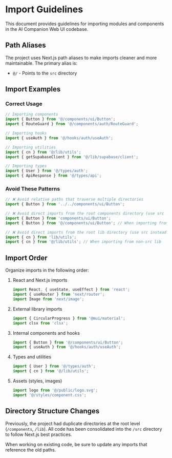 # Import Guidelines

This document provides guidelines for importing modules and components in the AI Companion Web UI codebase.

## Path Aliases

The project uses Next.js path aliases to make imports cleaner and more maintainable. The primary alias is:

- `@/` - Points to the `src` directory

## Import Examples

### Correct Usage

```typescript
// Importing components
import { Button } from '@/components/ui/Button';
import { RouteGuard } from '@/components/auth/RouteGuard';

// Importing hooks
import { useAuth } from '@/hooks/auth/useAuth';

// Importing utilities
import { cn } from '@/lib/utils';
import { getSupabaseClient } from '@/lib/supabase/client';

// Importing types
import { User } from '@/types/auth';
import { ApiResponse } from '@/types/api';
```

### Avoid These Patterns

```typescript
// ❌ Avoid relative paths that traverse multiple directories
import { Button } from '../../components/ui/Button';

// ❌ Avoid direct imports from the root components directory (use src instead)
import { Button } from 'components/ui/Button';
import { Button } from '@/components/ui/Button'; // When importing from non-src components

// ❌ Avoid direct imports from the root lib directory (use src instead)
import { cn } from 'lib/utils';
import { cn } from '@/lib/utils'; // When importing from non-src lib
```

## Import Order

Organize imports in the following order:

1. React and Next.js imports
   ```typescript
   import React, { useState, useEffect } from 'react';
   import { useRouter } from 'next/router';
   import Image from 'next/image';
   ```

2. External library imports
   ```typescript
   import { CircularProgress } from '@mui/material';
   import clsx from 'clsx';
   ```

3. Internal components and hooks
   ```typescript
   import { Button } from '@/components/ui/Button';
   import { useAuth } from '@/hooks/auth/useAuth';
   ```

4. Types and utilities
   ```typescript
   import { User } from '@/types/auth';
   import { cn } from '@/lib/utils';
   ```

5. Assets (styles, images)
   ```typescript
   import logo from '@/public/logo.svg';
   import '@/styles/component.css';
   ```

## Directory Structure Changes

Previously, the project had duplicate directories at the root level (`/components`, `/lib`). All code has been consolidated into the `/src` directory to follow Next.js best practices.

When working on existing code, be sure to update any imports that reference the old paths. 